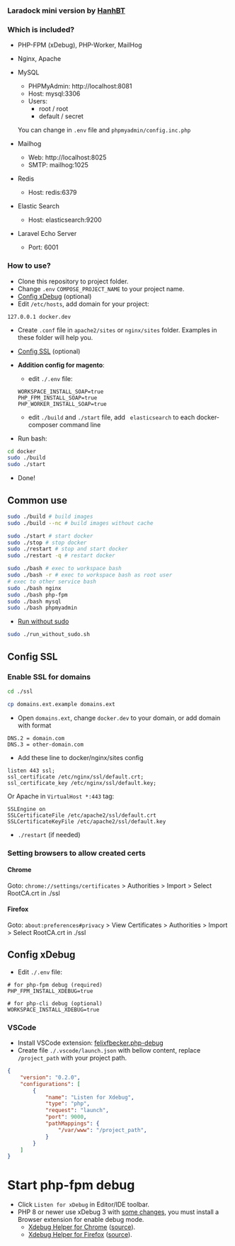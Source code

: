 ### Laradock mini version by [HanhBT](https://github.com/buihanh2304/docker)

### Which is included?

- PHP-FPM (xDebug), PHP-Worker, MailHog

- Nginx, Apache

- MySQL
    - PHPMyAdmin: http://localhost:8081
    - Host: mysql:3306
    - Users:
        - root / root
        - default / secret

    You can change in `.env` file and `phpmyadmin/config.inc.php`

- Mailhog
    - Web: http://localhost:8025
    - SMTP: mailhog:1025

- Redis
    - Host: redis:6379

- Elastic Search
    - Host: elasticsearch:9200

- Laravel Echo Server
    - Port: 6001

### How to use?
- Clone this repository to project folder.
- Change `.env` `COMPOSE_PROJECT_NAME` to your project name.
- [Config xDebug](#config-xdebug) (optional)
- Edit `/etc/hosts`, add domain for your project:
```
127.0.0.1 docker.dev
```
- Create `.conf` file in `apache2/sites` or `nginx/sites` folder. Examples in these folder will help you.
- [Config SSL](#config-ssl) (optional)

- **Addition config for magento**:
    - edit `./.env` file:
    ```
    WORKSPACE_INSTALL_SOAP=true
    PHP_FPM_INSTALL_SOAP=true
    PHP_WORKER_INSTALL_SOAP=true
    ```
    - edit `./build` and `./start` file, add ` elasticsearch` to each docker-composer command line
- Run bash:
```bash
cd docker
sudo ./build
sudo ./start
```
- Done!

## Common use
```bash
sudo ./build # build images
sudo ./build --nc # build images without cache

sudo ./start # start docker
sudo ./stop # stop docker
sudo ./restart # stop and start docker
sudo ./restart -q # restart docker

sudo ./bash # exec to workspace bash
sudo ./bash -r # exec to workspace bash as root user
# exec to other service bash
sudo ./bash nginx
sudo ./bash php-fpm
sudo ./bash mysql
sudo ./bash phpmyadmin
```

- [Run without sudo](https://docs.docker.com/engine/install/linux-postinstall/#manage-docker-as-a-non-root-user)
```bash
sudo ./run_without_sudo.sh
```

## Config SSL

### Enable SSL for domains
```bash
cd ./ssl

cp domains.ext.example domains.ext
```
- Open `domains.ext`, change `docker.dev` to your domain, or add domain with format
```
DNS.2 = domain.com
DNS.3 = other-domain.com
```

- Add these line to docker/nginx/sites config
```
listen 443 ssl;
ssl_certificate /etc/nginx/ssl/default.crt;
ssl_certificate_key /etc/nginx/ssl/default.key;
```
Or Apache in `VirtualHost *:443` tag:
```
SSLEngine on
SSLCertificateFile /etc/apache2/ssl/default.crt
SSLCertificateKeyFile /etc/apache2/ssl/default.key
```
- `./restart` (if needed)

### Setting browsers to allow created certs
#### Chrome
Goto: `chrome://settings/certificates` > Authorities > Import > Select RootCA.crt in ./ssl
#### Firefox
Goto: `about:preferences#privacy` > View Certificates > Authorities > Import > Select RootCA.crt in ./ssl

## Config xDebug
- Edit `./.env` file:
```
# for php-fpm debug (required)
PHP_FPM_INSTALL_XDEBUG=true

# for php-cli debug (optional)
WORKSPACE_INSTALL_XDEBUG=true
```
### VSCode
- Install VSCode extension: [felixfbecker.php-debug](https://marketplace.visualstudio.com/items?itemName=xdebug.php-debug)
- Create file `./.vscode/launch.json` with bellow content, replace `/project_path` with your project path.
```json
{
    "version": "0.2.0",
    "configurations": [
        {
            "name": "Listen for Xdebug",
            "type": "php",
            "request": "launch",
            "port": 9000,
            "pathMappings": {
                "/var/www": "/project_path",
            }
        }
    ]
}
```
# Start php-fpm debug
- Click `Listen for xDebug` in Editor/IDE toolbar.
- PHP 8 or newer use xDebug 3 with [some changes](https://xdebug.org/docs/step_debug#activate_debugger), you must install a Browser extension for enable debug mode.
    - [Xdebug Helper for Chrome](https://chrome.google.com/extensions/detail/eadndfjplgieldjbigjakmdgkmoaaaoc) ([source](https://github.com/mac-cain13/xdebug-helper-for-chrome)).
    - [Xdebug Helper for Firefox](https://addons.mozilla.org/en-GB/firefox/addon/xdebug-helper-for-firefox/) ([source](https://github.com/BrianGilbert/xdebug-helper-for-firefox)).

